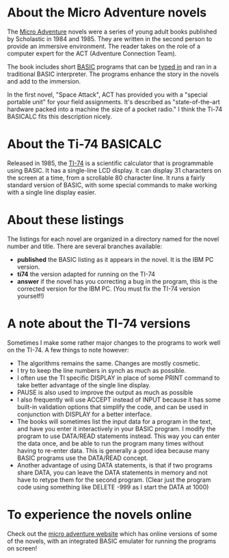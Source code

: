 # About the Micro Adventure novels
The [Micro Adventure](https://en.wikipedia.org/wiki/Micro_Adventure) novels were a series of young adult books published by Scholastic in
1984 and 1985.  They are written in the second person to provide an immersive environment.  The reader takes on the role of a computer
expert for the ACT (Adventure Connection Team).

The book includes short [BASIC](https://en.wikipedia.org/wiki/BASIC) programs that can be [typed in](https://en.wikipedia.org/wiki/Type-in_program)
and ran in a traditional BASIC interpreter.  The programs enhance the story in the novels and add to the immersion. 

In the first novel, "Space Attack", ACT has provided you with a "special portable unit" for your field assignments.  It's described as
"state-of-the-art hardware packed into a machine the size of a pocket radio."  I think the Ti-74 BASICALC fits this description nicely.

# About the Ti-74 BASICALC
Released in 1985, the [TI-74](https://en.wikipedia.org/wiki/TI-74) is a scientific calculator that is programmable using BASIC.  It has a
single-line LCD display.  It can display 31 characters on the screen at a time, from a scrollable 80 character line.  It runs a fairly
standard version of BASIC, with some special commands to make working with a single line display easier.

# About these listings
The listings for each novel are organized in a directory named for the novel number and title.  There are several branches available:  
- **published** the BASIC listing as it appears in the novel.  It is the IBM PC version.
- **ti74** the version adapted for running on the TI-74
- **answer** if the novel has you correcting a bug in the program, this is the corrected version for the IBM PC.  (You must fix the TI-74 version yourself!)

# A note about the TI-74 versions
Sometimes I make some rather major changes to the programs to work well on the TI-74.  A few things to note however:
- The algorithms remains the same.  Changes are mostly cosmetic.
- I try to keep the line numbers in synch as much as possible.
- I often use the TI specific DISPLAY in place of some PRINT command to take better advantage of the single line display.
- PAUSE is also used to improve the output as much as possible
- I also frequently will use ACCEPT instead of INPUT because it has some built-in validation options that simplify the code, and can be used in conjunction with DISPLAY for a better interface.
- The books will sometimes list the input data for a program in the text, and have you enter it interactively in your BASIC program.  I modify the program to use DATA/READ statements instead.  This way you can enter the data once, and be able to run the program many times without having to re-enter data.  This is generally a good idea because many BASIC programs use the DATA/READ concept.  
- Another advantage of using DATA statements, is that if two programs share DATA, you can leave the DATA statements in memory and not have to retype them for the second program.  (Clear just the program code using something like DELETE -999 as I start the DATA at 1000)

# To experience the novels online 
Check out the [micro adventure website](http://auri-microadventure.azurewebsites.net) which has online versions of some of the novels, with an integrated
BASIC emulater for running the programs on screen!
